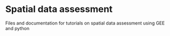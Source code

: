 # Spatial data assessment

Files and documentation for tutorials on spatial data assessment using GEE and python
